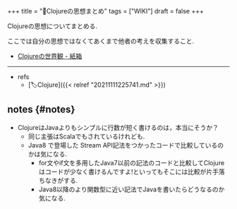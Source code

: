 +++
title = "📝Clojureの思想まとめ"
tags = ["WIKI"]
draft = false
+++

Clojureの思想についてまとめる.

ここでは自分の思想ではなくてあくまで他者の考えを収集すること.

-   [Clojureの世界観 - 紙箱](https://boxofpapers.hatenablog.com/entry/2017/04/10/154333)

---

-   refs
    -   [🏷Clojure]({{< relref "20211111225741.md" >}})


## notes {#notes}

-   ClojureはJavaよりもシンプルに行数が短く書けるのは，本当にそうか？
    -   同じ主張はScalaでもされているけれども.
    -   Java8 で登場した Stream API記法をつかったコードで比較しているのかは気になる.
        -   for文やif文を多用したJava7以前の記法のコードと比較してClojureはコードが少なく書けるんですよ!といってもそこには比較が片手落ちなきがする.
        -   Java8以降のより関数型に近い記法でJavaを書いたらどうなるのか気になる.
